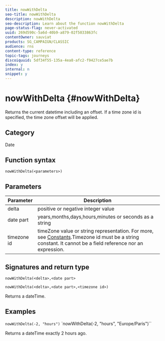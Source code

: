 ```yaml
---
title: nowWithDelta
seo-title: nowWithDelta
description: nowWithDelta
seo-description: Learn about the function nowWithDelta
page-status-flag: never-activated
uuid: 269d590c-5a6d-40b9-a879-02f5033863fc
contentOwner: sauviat
products: SG_CAMPAIGN/CLASSIC
audience: rns
content-type: reference
topic-tags: journeys
discoiquuid: 5df34f55-135a-4ea8-afc2-f9427ce5ae7b
index: y
internal: n
snippet: y
---
```


# nowWithDelta {#nowWithDelta}

Returns the current datetime including an offset. If a time zone id is specified, the time zone offset will be applied.

## Category

Date

## Function syntax

`nowWithDelta(<parameters>)`

## Parameters

|Parameter|Description|
|--- |--- |
|delta|positive or negative integer value|
|date part|years,months,days,hours,minutes or seconds as a string|
|timezone id|timeZone value or string representation. For more, see [Constants](expressionconstants.md).Timezone id must be a string constant. It cannot be a field reference nor an expression.|

## Signatures and return type

`nowWithDelta(<delta>,<date part>`

`nowWithDelta(<delta>,<date part>,<timezone id>)`

Returns a dateTime.

## Examples

`nowWithDelta(-2, "hours")`
`nowWithDelta(-2, "hours", "Europe/Paris")``

Returns a dateTime exactly 2 hours ago.
